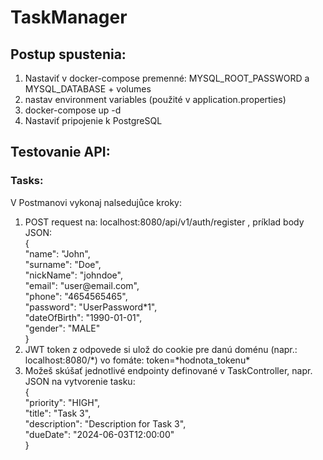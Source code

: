 # TaskManager

## Postup spustenia:<br>
<ol>
  <li>Nastaviť v docker-compose premenné: MYSQL_ROOT_PASSWORD a MYSQL_DATABASE + volumes</li>
  <li>nastav environment variables (použité v application.properties)</li>
  <li>docker-compose up -d</li>
  <li>Nastaviť pripojenie k PostgreSQL</li>
</ol>

## Testovanie API:
### Tasks:
<p>
V Postmanovi vykonaj nalsedujůce kroky:
</p>
<ol>
  <li>POST request na: localhost:8080/api/v1/auth/register , príklad body JSON:</li>
{<br>
    "name": "John",<br>
    "surname": "Doe",<br>
    "nickName": "johndoe",<br>
    "email": "user@email.com",<br>
    "phone": "4654565465",<br>
    "password": "UserPassword*1",<br>
    "dateOfBirth": "1990-01-01",<br>
    "gender": "MALE"<br>
}
  <li>JWT token z odpovede si ulož do cookie pre danú doménu (napr.: localhost:8080/*) vo fomáte: token=*hodnota_tokenu*</li>
  <li>Možeš skúšať jednotlivé endpointy definované v TaskController, napr. JSON na vytvorenie tasku:</li>
{<br>
"priority": "HIGH",<br>
"title": "Task 3",<br>
"description": "Description for Task 3",<br>
"dueDate": "2024-06-03T12:00:00"<br>
}
</ol>